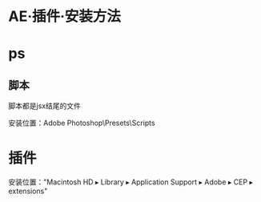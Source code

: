# AE·插件·安装方法

# ps

## 脚本

脚本都是jsx结尾的文件

安装位置：Adobe Photoshop\Presets\Scripts

# 插件

安装位置："Macintosh HD ▸ Library ▸ Application Support ▸ Adobe ▸ CEP ▸ extensions"
